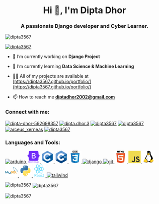<h1 align="center">Hi 👋, I'm Dipta Dhor</h1>
<h3 align="center">A passionate Django developer and Cyber Learner.</h3>

<p align="left"> <img src="https://komarev.com/ghpvc/?username=dipta3567&label=Profile%20views&color=0e75b6&style=flat" alt="dipta3567" /> </p>

<p align="left"> <a href="https://github.com/ryo-ma/github-profile-trophy"><img src="https://github-profile-trophy.vercel.app/?username=dipta3567" alt="dipta3567" /></a> </p>

- 🔭 I’m currently working on **Django Project**

- 🌱 I’m currently learning **Data Science & Machine Learning**

- 👨‍💻 All of my projects are available at [https://dipta3567.github.io/portfolio/](https://dipta3567.github.io/portfolio/)

- 📫 How to reach me **diptadhor2002@gmail.com**

<h3 align="left">Connect with me:</h3>
<p align="left">
<a href="https://linkedin.com/in/dipta-dhor-592698357" target="blank"><img align="center" src="https://raw.githubusercontent.com/rahuldkjain/github-profile-readme-generator/master/src/images/icons/Social/linked-in-alt.svg" alt="dipta-dhor-592698357" height="30" width="40" /></a>
<a href="https://fb.com/dipta.dhor.3" target="blank"><img align="center" src="https://raw.githubusercontent.com/rahuldkjain/github-profile-readme-generator/master/src/images/icons/Social/facebook.svg" alt="dipta.dhor.3" height="30" width="40" /></a>
<a href="https://www.codechef.com/users/dipta3567" target="blank"><img align="center" src="https://cdn.jsdelivr.net/npm/simple-icons@3.1.0/icons/codechef.svg" alt="dipta3567" height="30" width="40" /></a>
<a href="https://www.hackerrank.com/dipta3567" target="blank"><img align="center" src="https://raw.githubusercontent.com/rahuldkjain/github-profile-readme-generator/master/src/images/icons/Social/hackerrank.svg" alt="dipta3567" height="30" width="40" /></a>
<a href="https://codeforces.com/profile/arceus_xerneas" target="blank"><img align="center" src="https://raw.githubusercontent.com/rahuldkjain/github-profile-readme-generator/master/src/images/icons/Social/codeforces.svg" alt="arceus_xerneas" height="30" width="40" /></a>
<a href="https://www.leetcode.com/dipta3567" target="blank"><img align="center" src="https://raw.githubusercontent.com/rahuldkjain/github-profile-readme-generator/master/src/images/icons/Social/leet-code.svg" alt="dipta3567" height="30" width="40" /></a>
</p>

<h3 align="left">Languages and Tools:</h3>
<p align="left"> <a href="https://www.arduino.cc/" target="_blank" rel="noreferrer"> <img src="https://cdn.worldvectorlogo.com/logos/arduino-1.svg" alt="arduino" width="40" height="40"/> </a> <a href="https://getbootstrap.com" target="_blank" rel="noreferrer"> <img src="https://raw.githubusercontent.com/devicons/devicon/master/icons/bootstrap/bootstrap-plain-wordmark.svg" alt="bootstrap" width="40" height="40"/> </a> <a href="https://www.cprogramming.com/" target="_blank" rel="noreferrer"> <img src="https://raw.githubusercontent.com/devicons/devicon/master/icons/c/c-original.svg" alt="c" width="40" height="40"/> </a> <a href="https://www.w3schools.com/cpp/" target="_blank" rel="noreferrer"> <img src="https://raw.githubusercontent.com/devicons/devicon/master/icons/cplusplus/cplusplus-original.svg" alt="cplusplus" width="40" height="40"/> </a> <a href="https://www.w3schools.com/css/" target="_blank" rel="noreferrer"> <img src="https://raw.githubusercontent.com/devicons/devicon/master/icons/css3/css3-original-wordmark.svg" alt="css3" width="40" height="40"/> </a> <a href="https://www.djangoproject.com/" target="_blank" rel="noreferrer"> <img src="https://cdn.worldvectorlogo.com/logos/django.svg" alt="django" width="40" height="40"/> </a> <a href="https://git-scm.com/" target="_blank" rel="noreferrer"> <img src="https://www.vectorlogo.zone/logos/git-scm/git-scm-icon.svg" alt="git" width="40" height="40"/> </a> <a href="https://www.w3.org/html/" target="_blank" rel="noreferrer"> <img src="https://raw.githubusercontent.com/devicons/devicon/master/icons/html5/html5-original-wordmark.svg" alt="html5" width="40" height="40"/> </a> <a href="https://developer.mozilla.org/en-US/docs/Web/JavaScript" target="_blank" rel="noreferrer"> <img src="https://raw.githubusercontent.com/devicons/devicon/master/icons/javascript/javascript-original.svg" alt="javascript" width="40" height="40"/> </a> <a href="https://www.linux.org/" target="_blank" rel="noreferrer"> <img src="https://raw.githubusercontent.com/devicons/devicon/master/icons/linux/linux-original.svg" alt="linux" width="40" height="40"/> </a> <a href="https://www.mysql.com/" target="_blank" rel="noreferrer"> <img src="https://raw.githubusercontent.com/devicons/devicon/master/icons/mysql/mysql-original-wordmark.svg" alt="mysql" width="40" height="40"/> </a> <a href="https://www.python.org" target="_blank" rel="noreferrer"> <img src="https://raw.githubusercontent.com/devicons/devicon/master/icons/python/python-original.svg" alt="python" width="40" height="40"/> </a> <a href="https://reactjs.org/" target="_blank" rel="noreferrer"> <img src="https://raw.githubusercontent.com/devicons/devicon/master/icons/react/react-original-wordmark.svg" alt="react" width="40" height="40"/> </a> <a href="https://tailwindcss.com/" target="_blank" rel="noreferrer"> <img src="https://www.vectorlogo.zone/logos/tailwindcss/tailwindcss-icon.svg" alt="tailwind" width="40" height="40"/> </a> </p>

<p><img align="left" src="https://github-readme-stats.vercel.app/api/top-langs?username=dipta3567&show_icons=true&locale=en&layout=compact" alt="dipta3567" /></p>

<p>&nbsp;<img align="center" src="https://github-readme-stats.vercel.app/api?username=dipta3567&show_icons=true&locale=en" alt="dipta3567" /></p>

<p><img align="center" src="https://github-readme-streak-stats.herokuapp.com/?user=dipta3567&" alt="dipta3567" /></p>

